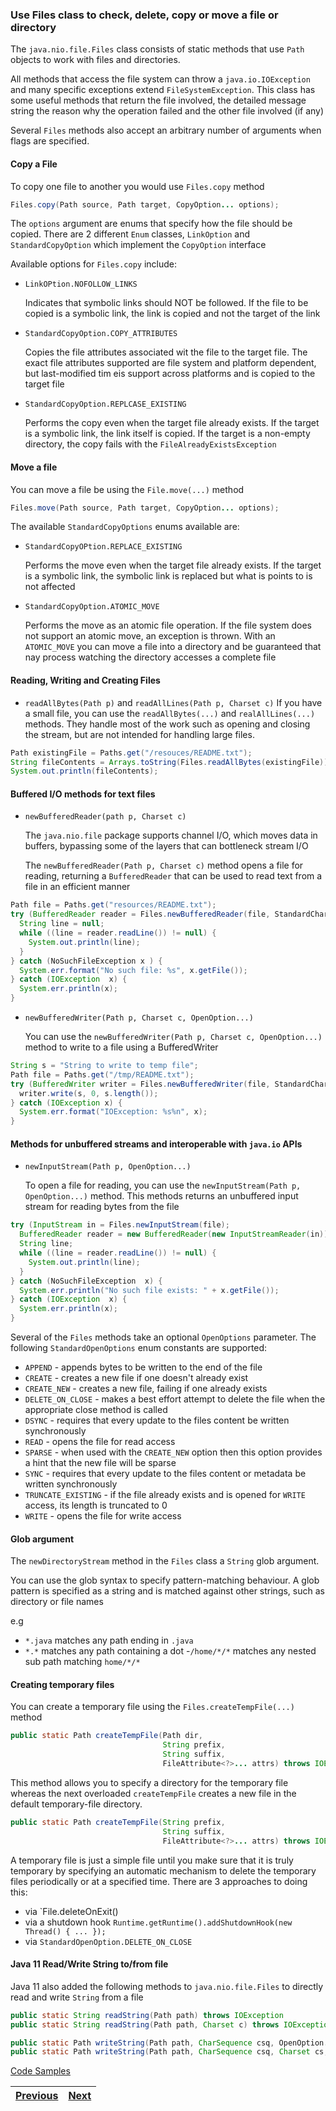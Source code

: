 ### Use Files class to check, delete, copy or move a file or directory

The `java.nio.file.Files` class consists of static methods that use `Path` objects to work with files and directories.

All methods that access the file system can throw a `java.io.IOException` and many specific exceptions extend 
`FileSystemException`. This class has some useful methods that return the file involved, the detailed message string 
the reason why the operation failed and the other file involved (if any) 

Several `Files` methods also accept an arbitrary number of arguments when flags are specified. 

#### Copy a File
To copy one file to another you would use `Files.copy` method
```java
Files.copy(Path source, Path target, CopyOption... options);
```

The `options` argument are enums that specify how the file should be copied. There are 2 different `Enum` classes, 
`LinkOption` and `StandardCopyOption` which implement the `CopyOption` interface

Available options for `Files.copy` include:
 - `LinkOPtion.NOFOLLOW_LINKS`
    
    Indicates that symbolic links should NOT be followed. If the file to be copied is a symbolic link, the link is 
    copied and not the target of the link 
    
 - `StandardCopyOption.COPY_ATTRIBUTES`
    
    Copies the file attributes associated wit the file to the target file. The exact file attributes supported are file 
    system and platform dependent, but last-modified tim eis support across platforms and is copied to the target file
    
 - `StandardCopyOption.REPLCASE_EXISTING`
    
    Performs the copy even when the target file already exists. If the target is a symbolic link, the link itself is 
    copied. If the target is a non-empty directory, the copy fails with the `FileAlreadyExistsException`
    
#### Move a file
You can move a file be using the `File.move(...)` method
```java
Files.move(Path source, Path target, CopyOption... options);
```
The available `StandardCopyOptions` enums available are:
 - `StandardCopyOPtion.REPLACE_EXISTING`
 
    Performs the move even when the target file already exists. If the target is a symbolic link, the symbolic link 
    is replaced but what is points to is not affected
    
  - `StandardCopyOption.ATOMIC_MOVE`
  
    Performs the move as an atomic file operation. If the file system does not support an atomic move, an exception 
    is thrown. With an `ATOMIC_MOVE` you can move a file into a directory and be guaranteed that nay process watching 
    the directory accesses a complete file
    
#### Reading, Writing and Creating Files

- `readAllBytes(Path p)` and `readAllLines(Path p, Charset c)`
    If you have a small file, you can use the `readAllBytes(...)` and `realAllLines(...)` methods. They handle most of 
    the work such as opening and closing the stream, but are not intended for handling large files.
```java
Path existingFile = Paths.get("/resouces/README.txt");
String fileContents = Arrays.toString(Files.readAllBytes(existingFile));
System.out.println(fileContents);
```

#### Buffered I/O methods for text files

- `newBufferedReader(path p, Charset c)`

    The `java.nio.file` package supports channel I/O, which moves data in buffers, bypassing some of the layers that 
    can bottleneck stream I/O

    The `newBufferedReader(Path p, Charset c)` method opens a file for reading, returning a `BufferedReader` that can 
    be used to read text from a file in an efficient manner

```java
Path file = Paths.get("resources/README.txt");
try (BufferedReader reader = Files.newBufferedReader(file, StandardCharsets.UTF_8)) {
  String line = null;
  while ((line = reader.readLine()) != null) {
    System.out.println(line);
  }
} catch (NoSuchFileException x ) {
  System.err.format("No such file: %s", x.getFile());
} catch (IOException  x) {
  System.err.println(x);
}
```

- `newBufferedWriter(Path p, Charset c, OpenOption...)`

    You can use the `newBufferedWriter(Path p, Charset c, OpenOption...)` method to write to a file using a BufferedWriter
```java
String s = "String to write to temp file";
Path file = Paths.get("/tmp/README.txt");
try (BufferedWriter writer = Files.newBufferedWriter(file, StandardCharsets.UTF_8)) {
  writer.write(s, 0, s.length());
} catch (IOException x) {
  System.err.format("IOException: %s%n", x);
}
```  

#### Methods for unbuffered streams and interoperable with `java.io` APIs

 - `newInputStream(Path p, OpenOption...)`
 
    To open a file for reading, you can use the `newInputStream(Path p, OpenOption...)` method. This methods returns an 
    unbuffered input stream for reading bytes from the file
    
```java
try (InputStream in = Files.newInputStream(file);
  BufferedReader reader = new BufferedReader(new InputStreamReader(in))) {
  String line;
  while ((line = reader.readLine()) != null) {
    System.out.println(line);
  }
} catch (NoSuchFileException  x) {
  System.err.println("No such file exists: " + x.getFile());
} catch (IOException  x) {
  System.err.println(x);
} 
```

Several of the `Files` methods take an optional `OpenOptions` parameter. The following `StandardOpenOptions` enum 
constants are supported:
 - `APPEND` - appends bytes to be written to the end of the file
 - `CREATE` - creates a new file if one doesn't already exist
 - `CREATE_NEW` - creates a new file, failing if one already exists
 - `DELETE_ON_CLOSE` - makes a best effort attempt to delete the file when the appropriate close method is called
 - `DSYNC` - requires that every update to the files content be written synchronously
 - `READ` - opens the file for read access
 - `SPARSE` - when used with the `CREATE_NEW` option then this option provides a hint that the new file will be sparse
 - `SYNC` - requires that every update to the files content or metadata be written synchronously 
 - `TRUNCATE_EXISTING` - if the file already exists and is opened for `WRITE` access, its length is truncated to 0
 - `WRITE` - opens the file for write access
 

#### Glob argument
The `newDirectoryStream` method in the `Files` class a `String` glob argument.

You can use the glob syntax to specify pattern-matching behaviour. A glob pattern is specified as a string and is 
matched against other strings, such as directory or file names

e.g
 - `*.java` matches any path ending in `.java`
 - `*.*` matches any path containing a dot
 -`/home/*/*` matches any nested sub path matching `home/*/*`
 
#### Creating temporary files
You can create a temporary file using the `Files.createTempFile(...)` method
```java
public static Path createTempFile(Path dir,
                                  String prefix,
                                  String suffix,
                                  FileAttribute<?>... attrs) throws IOException;
```
This method allows you to specify a directory for the temporary file whereas the next overloaded `createTempFile` 
creates a new file in the default temporary-file directory.
```java
public static Path createTempFile(String prefix,
                                  String suffix,
                                  FileAttribute<?>... attrs) throws IOException;
```

A temporary file is just a simple file until you make sure that it is truly temporary by specifying an automatic 
mechanism to delete the temporary files periodically or at a specified time. There are 3 approaches to doing this:
- via `File.deleteOnExit()
- via a shutdown hook `Runtime.getRuntime().addShutdownHook(new Thread() { ... });`
- via `StandardOpenOption.DELETE_ON_CLOSE`

#### Java 11 Read/Write String to/from file
Java 11 also added the following methods to `java.nio.file.Files` to directly read and write `String` from a file 
```java
public static String readString(Path path) throws IOException
public static String readString(Path path, Charset c) throws IOException
```

```java
public static Path writeString(Path path, CharSequence csq, OpenOption... options) throws IOException
public static Path writeString(Path path, CharSequence csq, Charset cs, OpenOption... options) throws IOException					
```

[Code Samples](/examples/java_file_io_nio2/src/FilesClassExamples.java)

| [Previous](use_path_interface_to_operate_on_file_and_directory_paths.md) | [Next](use_stream_api_with_files.md) |
| :--------- | ----------: | 